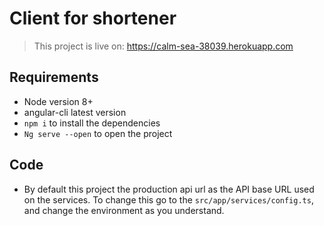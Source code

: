 # Client for shortener

> This project is live on: https://calm-sea-38039.herokuapp.com

## Requirements

- Node version 8+
- angular-cli latest version
- `npm i` to install the dependencies
- `Ng serve --open` to open the project

## Code

- By default this project the production api url as the API base URL used on the services. To change this go to the `src/app/services/config.ts`, and change the environment as you understand.
